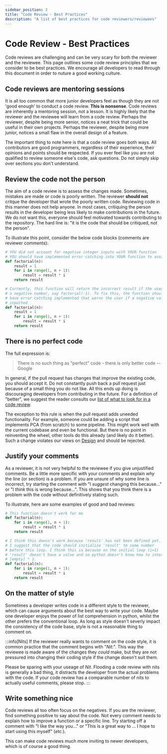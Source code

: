 ```yaml
---
sidebar_position: 2
title: "Code Review - Best Practices"
description: "A list of best practices for code reviewers/reviewees"
---
```


# Code Review - Best Practices

Code reviews are challenging and can be very scary for both the reviewer and the reviewee. This page outlines some code review principles that we consider to be best practices. We encourage all developers to read through this document in order to nuture a good working culture.

## Code reviews are **mentoring** sessions

It is all too common that more junior developers feel as though they are not 'good enough' to conduct a code review. **This is nonsense**. Code reviews are inherently a mentoring session, not a lesson. It is highly likely that the reviewer and the reviewee will learn from a code review. Perhaps the reviewer, despite being more senior, notices a neat trick that could be useful in their own projects. Perhaps the reviewer, despite being more junior, notices a small flaw in the overall design of a feature.

The important thing to note here is that a code review goes both ways. All contributors are good programmers, regardless of their experience, their opinions and points should be respected. If you ever feel like you are not qualified to review someone else's code, ask questions. Do not simply skip over sections you don't understand.

## Review the **code** not the **person**

The aim of a code review is to assess the changes made. Sometimes, mistakes are made or code is poorly written. The reviewer **should not** critque the developer that wrote the poorly written code. Reviewing code in this manner does not help anyone. In most cases, critiquing the person results in the developer being less likely to make contributions in the future. We do not want this, everyone should feel motivated towards contributing to the repository. The hard line is: "it is the code that should be critiqued, not the person".

To illustrate this point, consider the below code blocks (comments are reviewer comments):

```python title="A bad review"
# YOU did not account for negative integer inputs with YOUR function
# YOU should have implemented error catching into YOUR function to avoid this
def factorial(n): 
    result = 1
    for i in range(1, n + 1):
        result = result * i
    return result
```


```python title="A good review"
# Currently, this function will return the incorrect result if the user inputs
# a negative number, say factorial(-1). To fix this, the function should
# have error catching implemented that warns the user if a negative value is
# inputted
def factorial(n):
    result = 1
    for i in range(1, n + 1):
        result = result * i
    return result
```

## There is no **perfect** code

The full expression is:

> There is no such thing as "perfect" code - there is only better code -- Google

In general, if the pull request has changes that improve the existing code, you should accept it. Do not constantly push back a pull request just because of a small thing you do not like. All this ends up doing is discouraging developers from contributing in the future. For a definition of "better", we suggest the reader consults our [list of what to look for in a code review](./Conducting-a-code-review.md#what-to-look-for-in-a-code-review). 

The exception to this rule is when the pull request adds uneeded functionality. For example, someone could be adding a script that implements PCA (from scratch) to some pipeline. This might work well with the current codebase and even be functional. But there is no point in reinventing the wheel, other tools do this already (and likely do it better). Such a change violates our views on [Design](./Conducting-a-code-review.md#pivotal-design) and should be rejected.

## Justify your comments

As a reviewer, it is not very helpful to the reviewee if you give unjustified comments. Be a little more specific with your comments and explain *why* the line (or section) is a problem. If you are unsure of why some line is incorrect, try starting the comment with "I *suggest* changing this because..." or "I *think* this is wrong because...". This shows that you think there is a problem with the code without definitively stating such. 

To illustrate, here are some examples of good and bad reviews:

```python title="A bad review"
# This function doesn't work for me 
def factorial(n): 
    for i in range(1, n + 1):
        result = result * i 
    return result
```


```python title="A good review"
# I think this doesn't work because 'result' has not been defined yet.
# I suggest that the code should initialise 'result' to some number
# before this loop. I think this is because on the initial loop (i=1)
# 'result' doesn't have a value and so python doesn't know how to interpret
# [empty] * 1.
def factorial(n):
    for i in range(1, n + 1):
        result = result * i 
    return result
```


## On the matter of style

Sometimes a developer writes code in a different style to the reviewer, which can cause arguments about the best way to write your code. Maybe one developer enjoys the power of list comprehension in python, whilst the other prefers the conventional loop. As long as style doesn't severly impact the consistency of the code base, style is not a reasonable thing to comment on.

:::info[Nits]
If the reviewer really wants to comment on the code style, it is common practice that the comment begins with "*Nit:*". This way the reviewee is made aware of the changes they *could* make, but they are not pressured into changing their coding style if the change doesn't suit them.

Please be sparing with your useage of *Nit*. Flooding a code review with nits is generally a bad thing, it distracts the developer from the actual problems with the code. If your code review has a comparable number of nits to actually useful comments, please stop. 
:::

## Write something nice

Code reviews all too often focus on the negatives. If you are the reviewer, find something positive to say about the code. Not every comment needs to explain how to improve a function or a specific line. Try starting off a comment with "I like the way you..." or "This is a great way to ... I hope to start using this myself" (*etc.*).

This can make code reviews much more inviting to newer developers, which is of course a good thing.